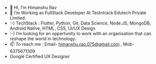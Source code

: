 - 👋 Hi, I’m Himanshu Rav 
- 🌱 I’m Working as FullStack Developer At Testntrack Edutech Private Limited.
- :-)  TechStack : Flutter, Python, Git, Data Science, Node.JS, MongoDB, Android Native, HTML, CSS, UI/UX Design
- :-) I’m looking for an oppertunity to work with an organisation that can reshape the world in technology.
- 📫 To reach me : Email- himanshu.rao.075@gmail.com , Mob- 6375671309
- Google Certified UX Designer

<!---
himanshurao075/himanshurao075 is a ✨ special ✨ repository because its `README.md` (this file) appears on your GitHub profile.
You can click the Preview link to take a look at your changes.
--->
